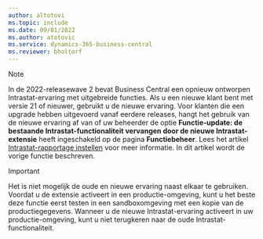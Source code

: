 ```yaml
---
author: altotovi
ms.topic: include
ms.date: 09/01/2022
ms.author: atotovic
ms.service: dynamics-365-business-central
ms.reviewer: bholtorf
---
```

> [!NOTE]
> In de 2022-releasewave 2 bevat Business Central een opnieuw ontworpen Intrastat-ervaring met uitgebreide functies. Als u een nieuwe klant bent met versie 21 of nieuwer, gebruikt u de nieuwe ervaring. Voor klanten die een upgrade hebben uitgevoerd vanaf eerdere releases, hangt het gebruik van de nieuwe ervaring af van of uw beheerder de optie **Functie-update: de bestaande Intrastat-functionaliteit vervangen door de nieuwe Intrastat-extensie** heeft ingeschakeld op de pagina **Functiebeheer**. Lees het artikel [Intrastat-rapportage instellen](../finance-how-setup-report-intrastat.md) voor meer informatie. In dit artikel wordt de vorige functie beschreven.

> [!IMPORTANT]
> Het is niet mogelijk de oude en nieuwe ervaring naast elkaar te gebruiken. Voordat u de extensie activeert in een productie-omgeving, kunt u het beste deze functie eerst testen in een sandboxomgeving met een kopie van de productiegegevens. Wanneer u de nieuwe Intrastat-ervaring activeert in uw productie-omgeving, kunt u niet terugkeren naar de oude Intrastat-functionaliteit.